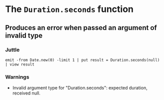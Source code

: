 # The `Duration.seconds` function

## Produces an error when passed an argument of invalid type

### Juttle

    emit -from Date.new(0) -limit 1 | put result = Duration.seconds(null) | view result

### Warnings

  * Invalid argument type for "Duration.seconds": expected duration, received null.
